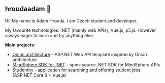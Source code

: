 ## hroudaadam 🐢

Hi! My name is Adam Hrouda. I am Czech student and developer.

My favourite technologies: .NET (mainly web APIs), Vue.js, p5.js. However always eager to learn and try anything else.

**Main projects:**
- [Onion architecture](https://github.com/hroudaadam/onion-architecture) - ASP.NET Web API template inspired by Onion architecture
- [MindSphere SDK for .NET](https://github.com/hroudaadam/mindsphere-sdk-dotnet) - open-source .NET SDK for MindSphere APIs
- [Studentby](https://github.com/hroudaadam/studentby) - application for searching and offering student jobs (ASP.NET Core 3 + Vue.js)
